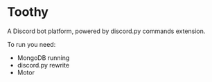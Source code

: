 # Toothy
A Discord bot platform, powered by discord.py commands extension.

To run you need:
 * MongoDB running
 * discord.py rewrite
 * Motor
